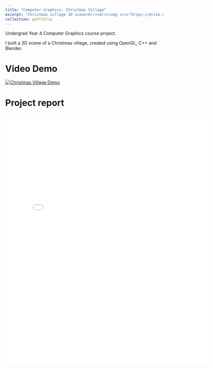 ```yaml
---
title: "Computer Graphics: Christmas Village"
excerpt: "Christmas village 3D scene<br/><br/><img src='https://drive.google.com/uc?export=view&id=1BMYbP0gmhcTYnyTjZhw___C8FXxriyGf' style='zoom: 30%' >"
collection: portfolio
---
```

Undergrad Year 4 Computer Graphics course project.

I built a 3D scene of a Christmas village, created using OpenGL, C++ and Blender.

# Video Demo
[![Christmas Village Demo](https://res.cloudinary.com/marcomontalbano/image/upload/v1662833634/video_to_markdown/images/google-drive--1LufnXIUrrvmvkwGMaRprbwPRJMSJcFTa-c05b58ac6eb4c4700831b2b3070cd403.jpg)](https://drive.google.com/file/d/1LufnXIUrrvmvkwGMaRprbwPRJMSJcFTa/view?usp=sharing "Christmas Village Demo")


# Project report 
<embed src="{{ site.baseurl }}/files/CG_2021_20124917_Gaole Dai_REPORT.pdf" width="650" height="800" type='application/pdf'>